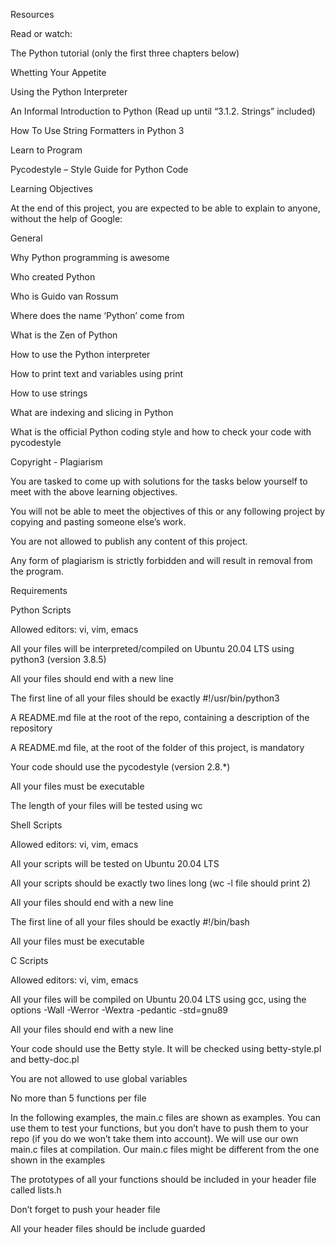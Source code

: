 Resources

Read or watch:


The Python tutorial (only the first three chapters below)

Whetting Your Appetite

Using the Python Interpreter

An Informal Introduction to Python (Read up until “3.1.2. Strings” included)

How To Use String Formatters in Python 3

Learn to Program

Pycodestyle – Style Guide for Python Code

Learning Objectives

At the end of this project, you are expected to be able to explain to anyone, without the help of Google:



General

Why Python programming is awesome

Who created Python

Who is Guido van Rossum

Where does the name ‘Python’ come from

What is the Zen of Python

How to use the Python interpreter

How to print text and variables using print

How to use strings

What are indexing and slicing in Python

What is the official Python coding style and how to check your code with pycodestyle


Copyright - Plagiarism

You are tasked to come up with solutions for the tasks below yourself to meet with the above learning objectives.

You will not be able to meet the objectives of this or any following project by copying and pasting someone else’s work.

You are not allowed to publish any content of this project.

Any form of plagiarism is strictly forbidden and will result in removal from the program.


Requirements

Python Scripts

Allowed editors: vi, vim, emacs

All your files will be interpreted/compiled on Ubuntu 20.04 LTS using python3 (version 3.8.5)

All your files should end with a new line

The first line of all your files should be exactly #!/usr/bin/python3

A README.md file at the root of the repo, containing a description of the repository

A README.md file, at the root of the folder of this project, is mandatory

Your code should use the pycodestyle (version 2.8.*)

All your files must be executable

The length of your files will be tested using wc


Shell Scripts

Allowed editors: vi, vim, emacs

All your scripts will be tested on Ubuntu 20.04 LTS

All your scripts should be exactly two lines long (wc -l file should print 2)

All your files should end with a new line

The first line of all your files should be exactly #!/bin/bash

All your files must be executable


C Scripts

Allowed editors: vi, vim, emacs

All your files will be compiled on Ubuntu 20.04 LTS using gcc, using the options -Wall -Werror -Wextra -pedantic -std=gnu89

All your files should end with a new line

Your code should use the Betty style. It will be checked using betty-style.pl and betty-doc.pl

You are not allowed to use global variables

No more than 5 functions per file

In the following examples, the main.c files are shown as examples. You can use them to test your functions, but you don’t have to push them to your repo (if you do we won’t take them into account). We will use our own main.c files at compilation. Our main.c files might be different from the one shown in the examples

The prototypes of all your functions should be included in your header file called lists.h

Don’t forget to push your header file

All your header files should be include guarded
